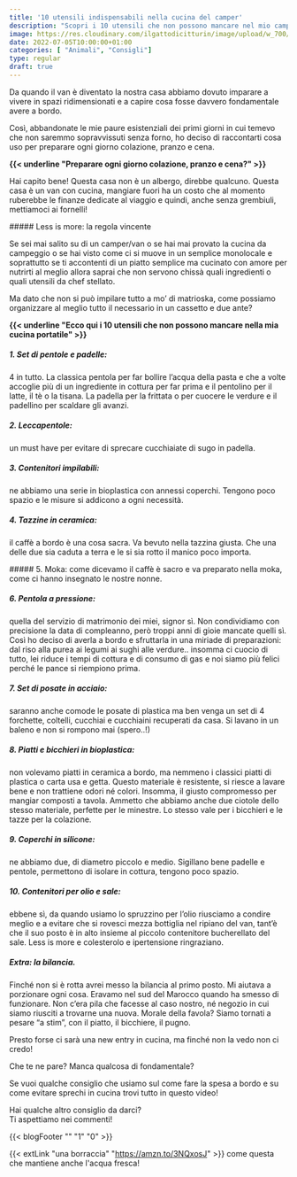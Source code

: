 ```yaml
---
title: '10 utensili indispensabili nella cucina del camper'
description: "Scopri i 10 utensili che non possono mancare nel mio camper, con i quali cucino ogni giorno da più di un anno!"
image: https://res.cloudinary.com/ilgattodicitturin/image/upload/w_700/f_auto,q_auto:eco/v1657024162/Articoli/10_cose_per_un_viaggio_ontheroad_udittt.jpg
date: 2022-07-05T10:00:00+01:00
categories: [ "Animali", "Consigli"]
type: regular
draft: true
---
```


Da quando il van è diventato la nostra casa abbiamo dovuto imparare a vivere in spazi ridimensionati e a capire cosa fosse davvero fondamentale avere a bordo.

Così, abbandonate le mie paure esistenziali dei primi giorni in cui temevo che non saremmo sopravvissuti senza forno, ho deciso di raccontarti cosa uso per preparare ogni giorno colazione, pranzo e cena. 

**{{< underline "Preparare ogni giorno colazione, pranzo e cena?" >}}** 

Hai capito bene! Questa casa non è un albergo, direbbe qualcuno.
Questa casa è un van con cucina, mangiare fuori ha un costo che al momento ruberebbe le finanze dedicate al viaggio e quindi, anche senza grembiuli, mettiamoci ai fornelli!

##### Less is more: la regola vincente

Se sei mai salito su di un camper/van o se hai mai provato la cucina da campeggio o se hai visto come ci si muove in un semplice monolocale e soprattutto se ti accontenti di un piatto semplice ma cucinato con amore per nutrirti al meglio allora saprai che non servono chissà quali ingredienti o quali utensili da chef stellato. 


Ma dato che non si può impilare tutto a mo’ di matrioska, come possiamo organizzare al meglio tutto il necessario in un cassetto e due ante? 

**{{< underline "Ecco qui i 10 utensili che non possono mancare nella mia cucina portatile" >}}** 

##### 1. Set di pentole e padelle:
4 in tutto. 
La classica pentola per far bollire l’acqua della pasta e che a volte accoglie più di un ingrediente in cottura per far prima e il pentolino per il latte, il tè o la tisana.
La padella per la frittata o per cuocere le verdure e il padellino per scaldare gli avanzi.

##### 2. Leccapentole: 
un must have per evitare di sprecare cucchiaiate di sugo in padella. 

##### 3.  Contenitori impilabili:
ne abbiamo una serie in bioplastica con annessi coperchi. Tengono poco spazio e le misure si addicono a ogni necessità.

##### 4. Tazzine in ceramica: 
il caffè a bordo è una cosa sacra. Va bevuto nella tazzina giusta. 
Che una delle due sia caduta a terra e le si sia rotto il manico poco importa. 

##### 5. Moka: 
come dicevamo il caffè è sacro e va preparato nella moka, come ci hanno insegnato le nostre nonne.

##### 6. Pentola a pressione: 
quella del servizio di matrimonio dei miei, signor sì. 
Non condividiamo con precisione la data di compleanno, però troppi anni di gioie mancate quelli sì. Così ho deciso di averla a bordo e sfruttarla in una miriade di preparazioni: dal riso alla purea ai legumi ai sughi alle verdure.. insomma ci cuocio di tutto, lei riduce i tempi di cottura e di consumo di gas e noi siamo più felici perché le pance si riempiono prima.

##### 7. Set di posate in acciaio: 
saranno anche comode le posate di plastica ma ben venga un set di 4 forchette, coltelli, cucchiai e cucchiaini recuperati da casa. Si lavano in un baleno e non si rompono mai (spero..!)

##### 8. Piatti e bicchieri in bioplastica: 
non volevamo piatti in ceramica a bordo, ma nemmeno i classici piatti di plastica o carta usa e getta. Questo materiale è resistente, si riesce a lavare bene e non trattiene odori né colori. Insomma, il giusto compromesso per mangiar composti a tavola. Ammetto che abbiamo anche due ciotole dello stesso materiale, perfette per le minestre. Lo stesso vale per i bicchieri e le tazze per la colazione. 

##### 9. Coperchi in silicone: 
ne abbiamo due, di diametro piccolo e medio. Sigillano bene padelle e pentole, permettono di isolare in cottura, tengono poco spazio.

##### 10. Contenitori per olio e sale: 
ebbene sì, da quando usiamo lo spruzzino per l’olio riusciamo a condire meglio e a evitare che si rovesci mezza bottiglia nel ripiano del van, tant’è che il suo posto è in alto insieme al piccolo contenitore bucherellato del sale. Less is more e colesterolo e ipertensione ringraziano. 

##### Extra: la bilancia. 
Finché non si è rotta avrei messo la bilancia al primo posto. Mi aiutava a porzionare ogni cosa. Eravamo nel sud del Marocco quando ha smesso di funzionare. Non c’era pila che facesse al caso nostro, né negozio in cui siamo riusciti a trovarne una nuova. Morale della favola? Siamo tornati a pesare “a stim”, con il piatto, il bicchiere, il pugno.

Presto forse ci sarà una new entry in cucina, ma finché non la vedo non ci credo! 

Che te ne pare? 
Manca qualcosa di fondamentale?

Se vuoi qualche consiglio che usiamo sul come fare la spesa a bordo e su come evitare sprechi in cucina trovi tutto in questo video! 

Hai qualche altro consiglio da darci?   
Ti aspettiamo nei commenti!

{{< blogFooter "" "1" "0" >}}


{{< extLink "una borraccia" "https://amzn.to/3NQxosJ" >}} come questa che mantiene anche l'acqua fresca!
<!-- to do mettere link video, mettere link a pentola a pressione e altro che vogliamo  -->